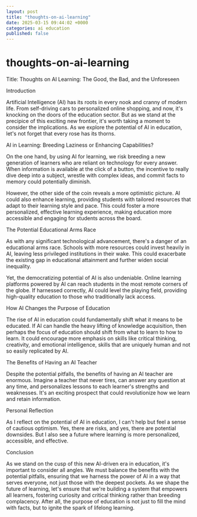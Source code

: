 ```yaml
---
layout: post
title: "thoughts-on-ai-learning"
date: 2025-03-15 09:44:02 +0000
categories: ai education
published: false
---
```

# thoughts-on-ai-learning
Title: Thoughts on AI Learning: The Good, the Bad, and the Unforeseen

Introduction

Artificial Intelligence (AI) has its roots in every nook and cranny of modern life. From self-driving cars to personalized online shopping, and now, it's knocking on the doors of the education sector. But as we stand at the precipice of this exciting new frontier, it's worth taking a moment to consider the implications. As we explore the potential of AI in education, let's not forget that every rose has its thorns.

AI in Learning: Breeding Laziness or Enhancing Capabilities?

On the one hand, by using AI for learning, we risk breeding a new generation of learners who are reliant on technology for every answer. When information is available at the click of a button, the incentive to really dive deep into a subject, wrestle with complex ideas, and commit facts to memory could potentially diminish.

However, the other side of the coin reveals a more optimistic picture. AI could also enhance learning, providing students with tailored resources that adapt to their learning style and pace. This could foster a more personalized, effective learning experience, making education more accessible and engaging for students across the board.

The Potential Educational Arms Race

As with any significant technological advancement, there's a danger of an educational arms race. Schools with more resources could invest heavily in AI, leaving less privileged institutions in their wake. This could exacerbate the existing gap in educational attainment and further widen social inequality.

Yet, the democratizing potential of AI is also undeniable. Online learning platforms powered by AI can reach students in the most remote corners of the globe. If harnessed correctly, AI could level the playing field, providing high-quality education to those who traditionally lack access.

How AI Changes the Purpose of Education

The rise of AI in education could fundamentally shift what it means to be educated. If AI can handle the heavy lifting of knowledge acquisition, then perhaps the focus of education should shift from what to learn to how to learn. It could encourage more emphasis on skills like critical thinking, creativity, and emotional intelligence, skills that are uniquely human and not so easily replicated by AI.

The Benefits of Having an AI Teacher

Despite the potential pitfalls, the benefits of having an AI teacher are enormous. Imagine a teacher that never tires, can answer any question at any time, and personalizes lessons to each learner's strengths and weaknesses. It's an exciting prospect that could revolutionize how we learn and retain information.

Personal Reflection

As I reflect on the potential of AI in education, I can't help but feel a sense of cautious optimism. Yes, there are risks, and yes, there are potential downsides. But I also see a future where learning is more personalized, accessible, and effective.

Conclusion

As we stand on the cusp of this new AI-driven era in education, it's important to consider all angles. We must balance the benefits with the potential pitfalls, ensuring that we harness the power of AI in a way that serves everyone, not just those with the deepest pockets. As we shape the future of learning, let's ensure that we're building a system that empowers all learners, fostering curiosity and critical thinking rather than breeding complacency. After all, the purpose of education is not just to fill the mind with facts, but to ignite the spark of lifelong learning.
